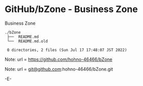 # GitHub/bZone - Business Zone

Business Zone

    ./bZone
     ├──  README.md
     └──  README.md.old
     
     0 directories, 2 files (Sun Jul 17 17:48:07 JST 2022)


Note: url = https://github.com/hohno-46466/bZone

Note: url = git@github.com:hohno-46466/bZone.git

-E-
